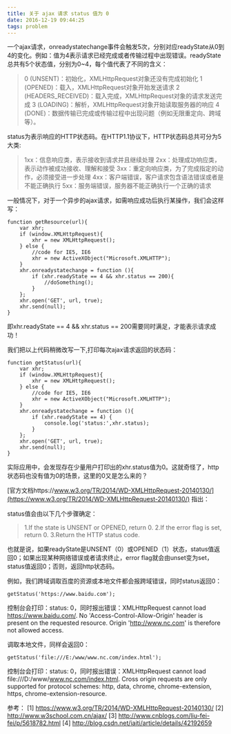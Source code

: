 ```yaml
---
title: 关于 ajax 请求 status 值为 0
date: 2016-12-19 09:44:25
tags: problem
---
```


一个ajax请求，onreadystatechange事件会触发5次，分别对应readyState从0到4的变化。例如：值为4表示请求已经完成或者传输过程中出现错误。readyState总共有5个状态值，分别为0~4，每个值代表了不同的含义：

<!-- more -->

> 0 (UNSENT)：初始化，XMLHttpRequest对象还没有完成初始化
> 1 (OPENED)：载入，XMLHttpRequest对象开始发送请求
> 2 (HEADERS_RECEIVED)：载入完成，XMLHttpRequest对象的请求发送完成
> 3 (LOADING)：解析，XMLHttpRequest对象开始读取服务器的响应
> 4 (DONE)：数据传输已完成或传输过程中出现问题（例如无限重定向、跨域等）。

status为表示响应的HTTP状态码。在HTTP1.1协议下，HTTP状态码总共可分为5大类:

> 1xx：信息响应类，表示接收到请求并且继续处理
> 2xx：处理成功响应类，表示动作被成功接收、理解和接受
> 3xx：重定向响应类，为了完成指定的动作，必须接受进一步处理
> 4xx：客户端错误，客户请求包含语法错误或者是不能正确执行
> 5xx：服务端错误，服务器不能正确执行一个正确的请求

一般情况下，对于一个异步的ajax请求，如需响应成功后执行某操作，我们会这样写：

```
function getResource(url){
    var xhr;
    if (window.XMLHttpRequest){
        xhr = new XMLHttpRequest();
    } else {
        //code for IE5, IE6
        xhr = new ActiveXObject("Microsoft.XMLHTTP");
    }
    xhr.onreadystatechange = function (){
        if (xhr.readyState == 4 && xhr.status == 200){
            //doSomething();
        }
    };
    xhr.open('GET', url, true);
    xhr.send(null); 
}
```

即xhr.readyState == 4 && xhr.status == 200需要同时满足，才能表示请求成功！

我们把以上代码稍微改写一下,打印每次ajax请求返回的状态码：

```
function getStatus(url){
    var xhr;
    if (window.XMLHttpRequest){
        xhr = new XMLHttpRequest();
    } else {
        //code for IE5, IE6
        xhr = new ActiveXObject("Microsoft.XMLHTTP");
    }
    xhr.onreadystatechange = function (){
        if (xhr.readyState == 4) {
            console.log('status:',xhr.status);
        }
    };
    xhr.open('GET', url, true);
    xhr.send(null); 
}
```

实际应用中，会发现存在少量用户打印出的xhr.status值为0。这就奇怪了，http状态码也没有值为0的场景，这里的0又是怎么来的？

[官方文档https://www.w3.org/TR/2014/WD-XMLHttpRequest-20140130/](https://www.w3.org/TR/2014/WD-XMLHttpRequest-20140130/) 指出：

status值会由以下几个步骤确定：

> 1.If the state is UNSENT or OPENED, return 0.
> 2.If the error flag is set, return 0.
> 3.Return the HTTP status code.

也就是说，如果readyState是UNSENT（0）或OPENED（1）状态，status值返回0；如果出现某种网络错误或者请求终止，error flag就会由unset变为set，status值返回0；否则，返回http状态码。

例如，我们跨域调取百度的资源或本地文件都会报跨域错误，同时status返回0：

```
getStatus('https://www.baidu.com');
```
控制台会打印：status: 0，同时报出错误：XMLHttpRequest cannot load https://www.baidu.com/. No 'Access-Control-Allow-Origin' header is present on the requested resource. Origin 'http://www.nc.com' is therefore not allowed access.

调取本地文件，同样会返回0：

```
getStatus('file:///E:/www/www.nc.com/index.html');
```

控制台会打印：status: 0，同时报出错误：XMLHttpRequest cannot load file:///D:/www/www.nc.com/index.html. Cross origin requests are only supported for protocol schemes: http, data, chrome, chrome-extension, https, chrome-extension-resource.

参考：
[1] https://www.w3.org/TR/2014/WD-XMLHttpRequest-20140130/
[2] http://www.w3school.com.cn/ajax/
[3] http://www.cnblogs.com/liu-fei-fei/p/5618782.html
[4] http://blog.csdn.net/iaiti/article/details/42192659

